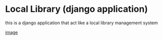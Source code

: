 # Local Library (django application)
this is a django application that act like a local library management system 

[image](https://github.com/amir-mohammad-HP/local_library_webapp/blob/main/app_screenshots/Screenshot%20from%202022-09-01%2017-36-27.png)
